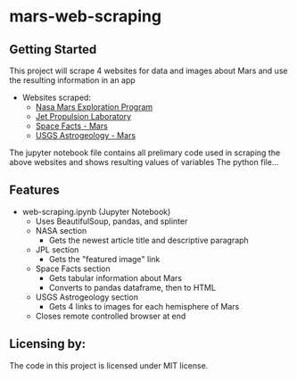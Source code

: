 # mars-web-scraping

## Getting Started

This project will scrape 4 websites for data and images about Mars and use the resulting information in an app

- Websites scraped:
  - [Nasa Mars Exploration Program](https://mars.nasa.gov/news/ "Nasa Mars Exploration Program")
  - [Jet Propulsion Laboratory](https://data-class-jpl-space.s3.amazonaws.com/JPL_Space/index.html "Jet Propulsion Laboratory")
  - [Space Facts - Mars](https://space-facts.com/mars/ "Space Facts - Mars")
  - [USGS Astrogeology - Mars](https://astrogeology.usgs.gov/search/results?q=hemisphere+enhanced&k1=target&v1=Mars "USGS Atrogeology - Mars")

The jupyter notebook file contains all prelimary code used in scraping the above websites and shows resulting values of variables
The python file...

## Features

- web-scraping.ipynb (Jupyter Notebook)
  - Uses BeautifulSoup, pandas, and splinter
  - NASA section
    - Gets the newest article title and descriptive paragraph
  - JPL section
    - Gets the "featured image" link
  - Space Facts section
    - Gets tabular information about Mars
    - Converts to pandas dataframe, then to HTML
  - USGS Astrogeology section
    - Gets 4 links to images for each hemisphere of Mars
  - Closes remote controlled browser at end

## Licensing by:

The code in this project is licensed under MIT license.
